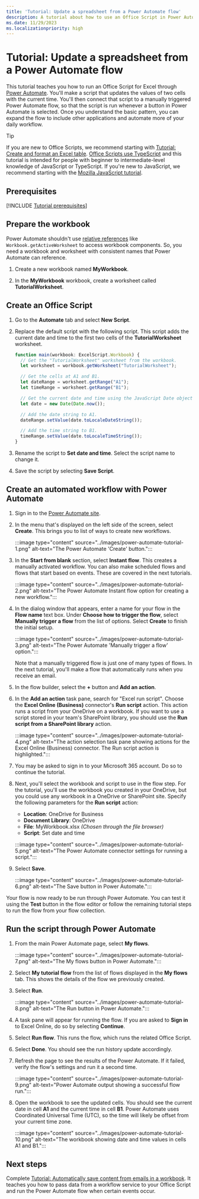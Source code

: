 ```yaml
---
title: 'Tutorial: Update a spreadsheet from a Power Automate flow'
description: A tutorial about how to use an Office Script in Power Automate through a manual trigger.
ms.date: 11/29/2023
ms.localizationpriority: high
---
```


# Tutorial: Update a spreadsheet from a Power Automate flow

This tutorial teaches you how to run an Office Script for Excel through [Power Automate](https://make.powerautomate.com). You'll make a script that updates the values of two cells with the current time. You'll then connect that script to a manually triggered Power Automate flow, so that the script is run whenever a button in Power Automate is selected. Once you understand the basic pattern, you can expand the flow to include other applications and automate more of your daily workflow.

> [!TIP]
> If you are new to Office Scripts, we recommend starting with [Tutorial: Create and format an Excel table](excel-tutorial.md). [Office Scripts use TypeScript](../overview/code-editor-environment.md) and this tutorial is intended for people with beginner to intermediate-level knowledge of JavaScript or TypeScript. If you're new to JavaScript, we recommend starting with the [Mozilla JavaScript tutorial](https://developer.mozilla.org/docs/Web/JavaScript/Guide/Introduction).

## Prerequisites

[!INCLUDE [Tutorial prerequisites](../includes/power-automate-tutorial-prerequisites.md)]

## Prepare the workbook

Power Automate shouldn't use [relative references](../testing/power-automate-troubleshooting.md#avoid-relative-references) like `Workbook.getActiveWorksheet` to access workbook components. So, you need a workbook and worksheet with consistent names that Power Automate can reference.

1. Create a new workbook named **MyWorkbook**.

1. In the **MyWorkbook** workbook, create a worksheet called **TutorialWorksheet**.

## Create an Office Script

1. Go to the **Automate** tab and select **New Script**.

1. Replace the default script with the following script. This script adds the current date and time to the first two cells of the **TutorialWorksheet** worksheet.

    ```TypeScript
    function main(workbook: ExcelScript.Workbook) {
      // Get the "TutorialWorksheet" worksheet from the workbook.
      let worksheet = workbook.getWorksheet("TutorialWorksheet");

      // Get the cells at A1 and B1.
      let dateRange = worksheet.getRange("A1");
      let timeRange = worksheet.getRange("B1");

      // Get the current date and time using the JavaScript Date object.
      let date = new Date(Date.now());

      // Add the date string to A1.
      dateRange.setValue(date.toLocaleDateString());

      // Add the time string to B1.
      timeRange.setValue(date.toLocaleTimeString());
    }
    ```

1. Rename the script to **Set date and time**. Select the script name to change it.

1. Save the script by selecting **Save Script**.

## Create an automated workflow with Power Automate

1. Sign in to the [Power Automate site](https://make.powerautomate.com).

1. In the menu that's displayed on the left side of the screen, select **Create**. This brings you to list of ways to create new workflows.

    :::image type="content" source="../images/power-automate-tutorial-1.png" alt-text="The Power Automate 'Create' button.":::

1. In the **Start from blank** section, select **Instant flow**. This creates a manually activated workflow. You can also make scheduled flows and flows that start based on events. These are covered in the next tutorials.

    :::image type="content" source="../images/power-automate-tutorial-2.png" alt-text="The Power Automate Instant flow option for creating a new workflow.":::

1. In the dialog window that appears, enter a name for your flow in the **Flow name** text box. Under **Choose how to trigger the flow**, select **Manually trigger a flow** from the list of options. Select **Create** to finish the initial setup.

    :::image type="content" source="../images/power-automate-tutorial-3.png" alt-text="The Power Automate 'Manually trigger a flow' option.":::

    Note that a manually triggered flow is just one of many types of flows. In the next tutorial, you'll make a flow that automatically runs when you receive an email.

1. In the flow builder, select the **+** button and **Add an action**.

1. In the **Add an action** task pane, search for "Excel run script". Choose the **Excel Online (Business)** connector's **Run script** action. This action runs a script from your OneDrive on a workbook. If you want to use a script stored in your team's SharePoint library, you should use the **Run script from a SharePoint library** action.

    :::image type="content" source="../images/power-automate-tutorial-4.png" alt-text="The action selection task pane showing actions for the Excel Online (Business) connector. The Run script action is highlighted.":::

1. You may be asked to sign in to your Microsoft 365 account. Do so to continue the tutorial.

1. Next, you'll select the workbook and script to use in the flow step. For the tutorial, you'll use the workbook you created in your OneDrive, but you could use any workbook in a OneDrive or SharePoint site. Specify the following parameters for the **Run script** action:

    - **Location**: OneDrive for Business
    - **Document Library**: OneDrive
    - **File**: MyWorkbook.xlsx *(Chosen through the file browser)*
    - **Script**: Set date and time

    :::image type="content" source="../images/power-automate-tutorial-5.png" alt-text="The Power Automate connector settings for running a script.":::

1. Select **Save**.

    :::image type="content" source="../images/power-automate-tutorial-6.png" alt-text="The Save button in Power Automate.":::

Your flow is now ready to be run through Power Automate. You can test it using the **Test** button in the flow editor or follow the remaining tutorial steps to run the flow from your flow collection.

## Run the script through Power Automate

1. From the main Power Automate page, select **My flows**.

    :::image type="content" source="../images/power-automate-tutorial-7.png" alt-text="The My flows button in Power Automate.":::

1. Select **My tutorial flow** from the list of flows displayed in the **My flows** tab. This shows the details of the flow we previously created.

1. Select **Run**.

    :::image type="content" source="../images/power-automate-tutorial-8.png" alt-text="The Run button in Power Automate.":::

1. A task pane will appear for running the flow. If you are asked to **Sign in** to Excel Online, do so by selecting **Continue**.

1. Select **Run flow**. This runs the flow, which runs the related Office Script.

1. Select **Done**. You should see the run history update accordingly.

1. Refresh the page to see the results of the Power Automate. If it failed, verify the flow's settings and run it a second time.

    :::image type="content" source="../images/power-automate-tutorial-9.png" alt-text="Power Automate output showing a successful flow run.":::

1. Open the workbook to see the updated cells. You should see the current date in cell **A1** and the current time in cell **B1**. Power Automate uses Coordinated Universal Time (UTC), so the time will likely be offset from your current time zone.

    :::image type="content" source="../images/power-automate-tutorial-10.png" alt-text="The workbook showing date and time values in cells A1 and B1.":::

## Next steps

Complete [Tutorial: Automatically save content from emails in a workbook](excel-power-automate-trigger.md). It teaches you how to pass data from a workflow service to your Office Script and run the Power Automate flow when certain events occur.
